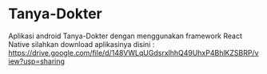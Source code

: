 # Tanya-Dokter
Aplikasi android Tanya-Dokter dengan menggunakan framework React Native
silahkan download aplikasinya disini : https://drive.google.com/file/d/148VWLqUGdsrxlhhQ49UhxP4BhlKZSBRP/view?usp=sharing
